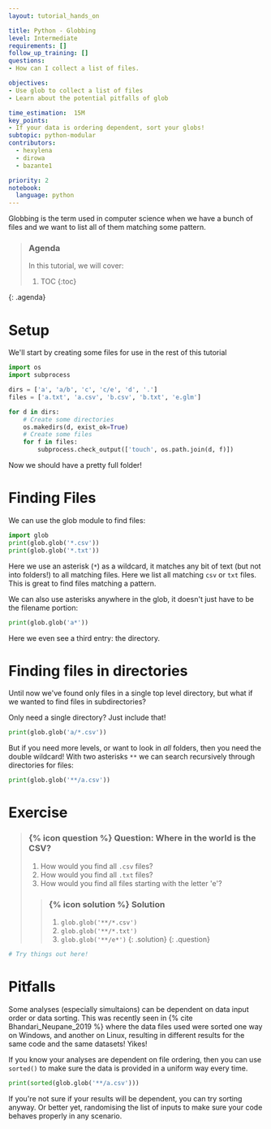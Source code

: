 ```yaml
---
layout: tutorial_hands_on

title: Python - Globbing
level: Intermediate
requirements: []
follow_up_training: []
questions:
- How can I collect a list of files.

objectives:
- Use glob to collect a list of files
- Learn about the potential pitfalls of glob

time_estimation:  15M
key_points:
- If your data is ordering dependent, sort your globs!
subtopic: python-modular
contributors:
  - hexylena
  - dirowa
  - bazante1

priority: 2
notebook:
  language: python
---
```


Globbing is the term used in computer science when we have a bunch of files and we want to list all of them matching some pattern.

> ### Agenda
>
> In this tutorial, we will cover:
>
> 1. TOC
> {:toc}
>
{: .agenda}

# Setup

We'll start by creating some files for use in the rest of this tutorial

```python
import os
import subprocess

dirs = ['a', 'a/b', 'c', 'c/e', 'd', '.']
files = ['a.txt', 'a.csv', 'b.csv', 'b.txt', 'e.glm']

for d in dirs:
    # Create some directories
    os.makedirs(d, exist_ok=True)
    # Create some files
    for f in files:
        subprocess.check_output(['touch', os.path.join(d, f)])
```

Now we should have a pretty full folder!

# Finding Files

We can use the glob module to find files:

```python
import glob
print(glob.glob('*.csv'))
print(glob.glob('*.txt'))
```

Here we use an asterisk (`*`) as a wildcard, it matches any bit of text (but not into folders!) to all matching files. Here we list all matching `csv` or `txt` files. This is great to find files matching a pattern.

We can also use asterisks anywhere in the glob, it doesn't just have to be the filename portion:

```python
print(glob.glob('a*'))
```

Here we even see a third entry: the directory.

# Finding files in directories

Until now we've found only files in a single top level directory, but what if we wanted to find files in subdirectories?

Only need a single directory? Just include that!

```python
print(glob.glob('a/*.csv'))
```

But if you need more levels, or want to look in *all* folders, then you need the double wildcard! With two asterisks `**` we can search recursively through directories for files:

```python
print(glob.glob('**/a.csv'))
```

# Exercise

> ### {% icon question %} Question: Where in the world is the CSV?
>
> 1. How would you find all `.csv` files?
> 2. How would you find all `.txt` files?
> 3. How would you find all files starting with the letter 'e'?
>
> > ### {% icon solution %} Solution
> >
> > 1. `glob.glob('**/*.csv')`
> > 2. `glob.glob('**/*.txt')`
> > 3. `glob.glob('**/e*')`
> {: .solution}
{: .question}

```python
# Try things out here!
```

# Pitfalls

Some analyses (especially simultaions) can be dependent on data input order or data sorting. This was recently seen in {% cite Bhandari_Neupane_2019 %} where the data files used were sorted one way on Windows, and another on Linux, resulting in different results for the same code and the same datasets! Yikes!

If you know your analyses are dependent on file ordering, then you can use `sorted()` to make sure the data is provided in a uniform way every time.

```python
print(sorted(glob.glob('**/a.csv')))
```

If you're not sure if your results will be dependent, you can try sorting anyway. Or better yet, randomising the list of inputs to make sure your code behaves properly in any scenario.
